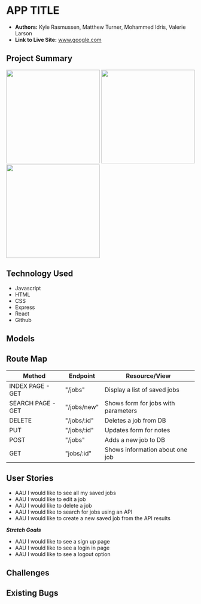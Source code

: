 # APP TITLE
 
- **Authors:** Kyle Rasmussen, Matthew Turner, Mohammed Idris, Valerie Larson
- **Link to Live Site:** www.google.com
 
 
## Project Summary
 
 
<img src="" width="250"> 
 
<img src="" width="250"> 
 
<img src="" width="250"> 
 
 
## Technology Used
- Javascript
- HTML
- CSS
- Express
- React
- Github
 
 
## Models
 
 
 
## Route Map
 
| Method | Endpoint | Resource/View |
|--------|----------|---------------|
|INDEX PAGE - GET| "/jobs" | Display a list of saved jobs |
|SEARCH PAGE - GET| "/jobs/new" | Shows form for jobs with parameters |
|DELETE| "/jobs/:id" | Deletes a job from DB |
|PUT| "/jobs/:id" | Updates form for notes|
|POST| "/jobs" | Adds a new job to DB |
|GET| "jobs/:id" | Shows information about one job |

 
 ## User Stories 
- AAU I would like to see all my saved jobs
- AAU I would like to edit a job
- AAU I would like to delete a job
- AAU I would like to search for jobs using an API
- AAU I would like to create a new saved job from the API results 
 
***Stretch Goals***
- AAU I would like to see a sign up page
- AAU I would like to see a login in page 
- AAU I would like to see a logout option
 
## Challenges
 
 
 
## Existing Bugs
